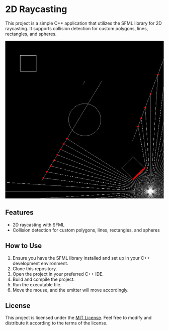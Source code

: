 # 2D Raycasting

This project is a simple C++ application that utilizes the SFML library for 2D raycasting. It supports collision detection for custom polygons, lines, rectangles, and spheres.

<div align="center">
  <img src="docs/main.gif" alt="Main">
</div>

## Features

- 2D raycasting with SFML
- Collision detection for custom polygons, lines, rectangles, and spheres

## How to Use

1. Ensure you have the SFML library installed and set up in your C++ development environment.
2. Clone this repository.
3. Open the project in your preferred C++ IDE.
4. Build and compile the project.
5. Run the executable file.
6. Move the mouse, and the emitter will move accordingly.

## License

This project is licensed under the [MIT License](LICENSE). Feel free to modify and distribute it according to the terms of the license.